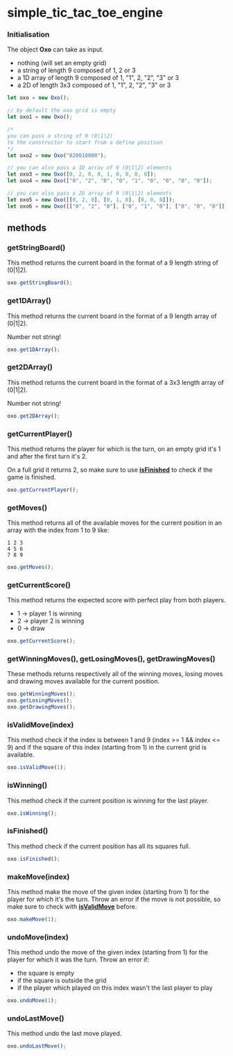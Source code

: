# simple_tic_tac_toe_engine

### Initialisation
The object **Oxo** can take as input.
- nothing (will set an empty grid)
- a string of length 9 composed of 1, 2 or 3
- a 1D array of length 9 composed of 1, "1", 2, "2", "3" or 3
- a 2D of length 3x3 composed of 1, "1", 2, "2", "3" or 3
```javascript
let oxo = new Oxo();
```
```javascript
// by default the oxo grid is empty
let oxo1 = new Oxo();

/*
you can pass a string of 9 (0|1|2)
to the constructor to start from a define position
*/
let oxo2 = new Oxo("020010000");

// you can also pass a 1D array of 9 (0|1|2) elements
let oxo3 = new Oxo([0, 2, 0, 0, 1, 0, 0, 0, 0]);
let oxo4 = new Oxo(["0", "2", "0", "0", "1", "0", "0", "0", "0"]);

// you can also pass a 2D array of 9 (0|1|2) elements
let oxo5 = new Oxo([[0, 2, 0], [0, 1, 0], [0, 0, 0]]);
let oxo6 = new Oxo([["0", "2", "0"], ["0", "1", "0"], ["0", "0", "0"]]);
```

## methods
### getStringBoard()
This method returns the current board in the format of a 9 length string of (0|1|2).
```javascript
oxo.getStringBoard();
```

### get1DArray()
This method returns the current board in the format of a 9 length array of (0|1|2).

Number not string!
```javascript
oxo.get1DArray();
```

### get2DArray()
This method returns the current board in the format of a 3x3 length array of (0|1|2).

Number not string!
```javascript
oxo.get2DArray();
```

### getCurrentPlayer()
This method returns the player for which is the turn, on an empty grid it's 1 and after the first turn it's 2.

On a full grid it returns 2, so make sure to use **[isFinished](#isfinished)** to check if the game is finished.


```javascript
oxo.getCurrentPlayer();
```

### getMoves()
This method returns all of the available moves for the current position
in an array with the index from 1 to 9 like:
```
1 2 3
4 5 6
7 8 9
```

```javascript
oxo.getMoves();
```

### getCurrentScore()
This method returns the expected score with perfect play from both players.
- 1 -> player 1 is winning
- 2 -> player 2 is winning
- 0 -> draw

```javascript
oxo.getCurrentScore();
```

### getWinningMoves(), getLosingMoves(), getDrawingMoves()
These methods returns respectively all of the winning moves, losing moves and drawing moves available for the current position.
```javascript
oxo.getWinningMoves();
oxo.getLosingMoves();
oxo.getDrawingMoves();
```

### isValidMove(index)
This method check if the index is between 1 and 9 (index >= 1 && index <= 9) and if the square of this index (starting from 1) in the current grid is available.
```javascript
oxo.isValidMove(1);
```

### isWinning()
This method check if the current position is winning for the last player.
```javascript
oxo.isWinning();
```

### isFinished()
This method check if the current position has all its squares full.
```javascript
oxo.isFinished();
```

### makeMove(index)
This method make the move of the given index (starting from 1) for the player for which it's the turn.
Throw an error if the move is not possible, so make sure to check with **[isValidMove](#isvalidmoveindex)** before.
```javascript
oxo.makeMove(1);
```

### undoMove(index)
This method undo the move of the given index (starting from 1) for the player for which it was the turn.
Throw an error if:
- the square is empty
- if the square is outside the grid
- if the player which played on this index wasn't the last player to play
```javascript
oxo.undoMove(1);
```

### undoLastMove()
This method undo the last move played.
```javascript
oxo.undoLastMove();
```
